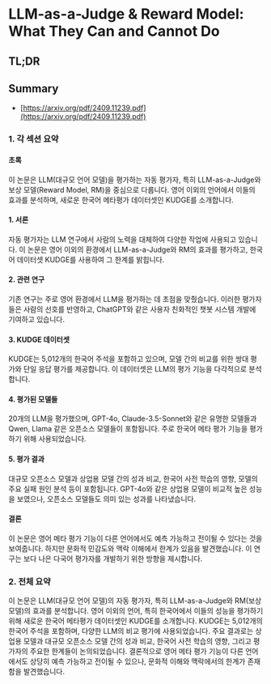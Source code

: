 # LLM-as-a-Judge & Reward Model: What They Can and Cannot Do
## TL;DR
## Summary
- [https://arxiv.org/pdf/2409.11239.pdf](https://arxiv.org/pdf/2409.11239.pdf)

### 1. 각 섹션 요약

#### 초록
이 논문은 LLM(대규모 언어 모델)을 평가하는 자동 평가자, 특히 LLM-as-a-Judge와 보상 모델(Reward Model, RM)을 중심으로 다룹니다. 영어 이외의 언어에서 이들의 효과를 분석하며, 새로운 한국어 메타평가 데이터셋인 KUDGE를 소개합니다.

#### 1. 서론
자동 평가자는 LLM 연구에서 사람의 노력을 대체하여 다양한 작업에 사용되고 있습니다. 이 논문은 영어 이외의 환경에서 LLM-as-a-Judge와 RM의 효과를 평가하고, 한국어 데이터셋 KUDGE를 사용하여 그 한계를 밝힙니다.

#### 2. 관련 연구
기존 연구는 주로 영어 환경에서 LLM을 평가하는 데 초점을 맞췄습니다. 이러한 평가자들은 사람의 선호를 반영하고, ChatGPT와 같은 사용자 친화적인 챗봇 시스템 개발에 기여하고 있습니다.

#### 3. KUDGE 데이터셋
KUDGE는 5,012개의 한국어 주석을 포함하고 있으며, 모델 간의 비교를 위한 쌍대 평가와 단일 응답 평가를 제공합니다. 이 데이터셋은 LLM의 평가 기능을 다각적으로 분석합니다.

#### 4. 평가된 모델들
20개의 LLM을 평가했으며, GPT-4o, Claude-3.5-Sonnet와 같은 유명한 모델들과 Qwen, Llama 같은 오픈소스 모델들이 포함됩니다. 주로 한국어 메타 평가 기능을 평가하기 위해 사용되었습니다.

#### 5. 평가 결과
대규모 오픈소스 모델과 상업용 모델 간의 성과 비교, 한국어 사전 학습의 영향, 모델의 주요 실패 원인 분석 등이 포함됩니다. GPT-4o와 같은 상업용 모델이 비교적 높은 성능을 보였으나, 오픈소스 모델들도 의미 있는 성과를 나타냈습니다.

#### 결론
이 논문은 영어 메타 평가 기능이 다른 언어에서도 예측 가능하고 전이될 수 있다는 것을 보여줍니다. 하지만 문화적 민감도와 맥락 이해에서 한계가 있음을 발견했습니다. 이 연구는 보다 나은 다국어 평가자를 개발하기 위한 방향을 제시합니다.

### 2. 전체 요약

이 논문은 LLM(대규모 언어 모델)의 자동 평가자, 특히 LLM-as-a-Judge와 RM(보상 모델)의 효과를 분석합니다. 영어 이외의 언어, 특히 한국어에서 이들의 성능을 평가하기 위해 새로운 한국어 메타평가 데이터셋인 KUDGE를 소개합니다. KUDGE는 5,012개의 한국어 주석을 포함하며, 다양한 LLM의 비교 평가에 사용되었습니다. 주요 결과로는 상업용 모델과 대규모 오픈소스 모델 간의 성과 비교, 한국어 사전 학습의 영향, 그리고 평가자의 주요한 한계들이 논의되었습니다. 결론적으로 영어 메타 평가 기능이 다른 언어에서도 상당히 예측 가능하고 전이될 수 있으나, 문화적 이해와 맥락에서의 한계가 존재함을 발견했습니다.